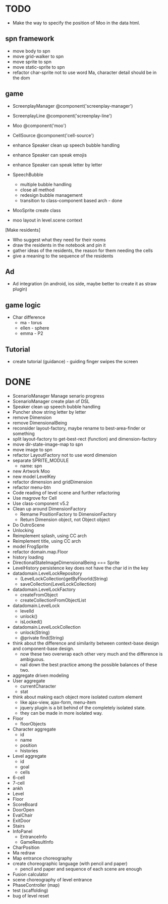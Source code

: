 # TODO

- Make the way to specify the position of Moo in the data html.

## spn framework
- move body to spn
- move grid-walker to spn
- move sprite to spn
- move static-sprite to spn
- refactor char-sprite not to use word Ma, character detail should be in the dom

## game
- ScreenplayManager @component('screenplay-manager')
- ScreenplayLine @component('screenplay-line')
- Moo @component('moo')
- CellSource @component('cell-source')

- enhance Speaker clean up speech bubble handling
- enhance Speaker can speak emojis
- enhance Speaker can speak letter by letter

- SpeechBubble
  - multiple bubble handling
  - close all method
  - redesign bubble management
  - transition to class-component based arch - done

- MooSprite create class
- moo layout in level.scene context

[Make residents]
- Who suggest what they need for their rooms
- draw the residents in the notebook and pin it
- gather ideas of the residents, the reason for them needing the cells
- give a meaning to the sequence of the residents

## Ad
- Ad integration (in android, ios side, maybe better to create it as straw plugin)

## game logic
- Char difference
  - ma - torus
  - ellen - sphere
  - emma - P2

## Tutorial
- create tutorial (guidance) - guiding finger swipes the screen


# DONE
- ScenarioManager Manage senario progress
- ScenarioManager create plan of DSL
- Speaker clean up speech bubble handling
- Puncher show string letter by letter
- remove Dimension
- remove DimensionalBeing
- reconsider layout-factory, maybe rename to best-area-finder or something
- split layout-factory to get-best-rect (function) and dimension-factory
- move dir-state-image-map to spn
- move image to spn
- refactor LayoutFactory not to use word dimension
- separate SPRITE_MODULE
  - name: spn
- new Artwork Moo
- new model LevelKey
- refactor dimension and gridDimension
- refactor menu-btn
- Code reading of level scene and further refactoring
- Use magrove for Cell
- Use class-component v5.2
- Clean up around DimensionFactory
  - Remame PositionFactory to DimensionFactory
  - Return Dimension object, not Object object
- Do OutroScene
- Unlocking
- Reimplement splash, using CC arch
- Reimplement title, using CC arch
- model FrogSprite
- refactor domain.map.Floor
- history loading
- DirectionalStateImageDimensionalBeing === Sprite
- LevelHistory persistence key does not have the char id in the key
- datadomain.LevelLockRepository
  - (LevelLockCollection)getByFloorId(String)
  - saveCollection(LevelLockCollection)
- datadomain.LevelLockFactory
  - createFromObject
  - createCollectionFromObjectList
- datadomain.LevelLock
  - levelId
  - unlock()
  - isLocked()
- datadomain.LevelLockCollection
  - unlock(String)
  - @private find(String)
- think about the difference and similarity between context-base design and component-base design.
  - now these two overwrap each other very much and the difference is ambiguous.
  - nail down the best practice among the possible balances of these two.
- aggregate driven modeling
- User aggregate
  - currentCharacter
  - stat
- think about making each object more isolated custom element
  - like ajax-view, ajax-form, menu-item
  - jquery plugin is a bit behind of the completely isolated state.
  - they can be made in more isolated way.
- Floor
  - floorObjects
- Character aggregate
  - id
  - name
  - position
  - histories
- Level aggregate
  - id
  - goal
  - cells
- 6-cell
- 7-cell
- ankh
- Level
- Floor
- ScoreBoard
- DoorOpen
- EvalChair
- ExitDoor
- Stairs
- InfoPanel
  - EntranceInfo
  - GameResultInfo
- CharPosition
- Ma redraw
- Map entrance choreography
- create choreographic language (with pencil and paper)
  - pencil and paper and sequence of each scene are enough
- Fusion calculator
- scene choreography of level entrance
- PhaseController (map)
- test (scaffolding)
- bug of level reset
